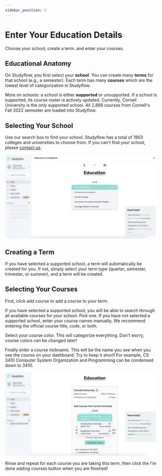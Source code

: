 ```yaml
---
sidebar_position: 3
---
```


# Enter Your Education Details

Choose your school, create a term. and enter your courses.

## Educational Anatomy

On Studyflow, you first select your **school**. You can create many **terms** for that school (e.g., a semester). Each term has many **courses** which are the lowest level of categorization in Studyflow.

More on schools: a school is either **supported** or unsupported. If a school is supported, its course roster is actively updated. Currently, Cornell University is the only supported school. All 2,888 courses from Cornell's Fall 2022 semester are loaded into Studyflow.

## Selecting Your School

Use our search box to find your school. Studyflow has a total of 1903 colleges and universities to choose from. If you can't find your school, please [contact us](https://studyflow.ai/beta#contact).

![SelecteSchool](../../static/img/getting-started/education-1.png)

## Creating a Term

If you have selected a supported school, a term will automatically be created for you. If not, simply select your term type (quarter, semester, trimester, or summer), and a term will be created.

## Selecting Your Courses

First, click add course to add a course to your term.

If you have selected a supported school, you will be able to search through all available courses for your school. Pick one. If you have not selected a supported school, enter your course names manually. We recommend entering the official course title, code, or both.

Select your course color. This will categorize everything. Don't worry, course colors can be changed later!

Finally enter a course nickname. This will be the name you see when you see the course on your dashboard. Try to keep it short! For example, CS 3410 Computer System Organization and Programming can be condensed down to 3410.

![Setup](../../static/img/getting-started/education-3.png)

Rinse and repeat for each course you are taking this term, then click the I'm done adding courses button when you are finished!
